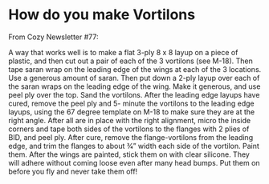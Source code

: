 # How do you make Vortilons

From Cozy Newsletter \#77:

A way that works well is to make a flat 3-ply 8 x 8 layup on a piece of plastic, and then cut out a pair of each of the 3 vortilons (see M-18). Then tape saran wrap on the leading edge of the wings at each of the 3 locations. Use a generous amount of saran. Then put down a 2-ply layup over each of the saran wraps on the leading edge of the wing. Make it generous, and use peel ply over the top. Sand the vortilons. After the leading edge layups have cured, remove the peel ply and 5- minute the vortilons to the leading edge layups, using the 67 degree template on M-18 to make sure they are at the right angle. After all are in place with the right alignment, micro the inside corners and tape both sides of the vortilons to the flanges with 2 plies of BID, and peel ply. After cure, remove the flange-vortilons from the leading edge, and trim the flanges to about 3⁄4” width each side of the vortilon. Paint them. After the wings are painted, stick them on with clear silicone. They will adhere without coming loose even after many head bumps. Put them on before you fly and never take them off!
